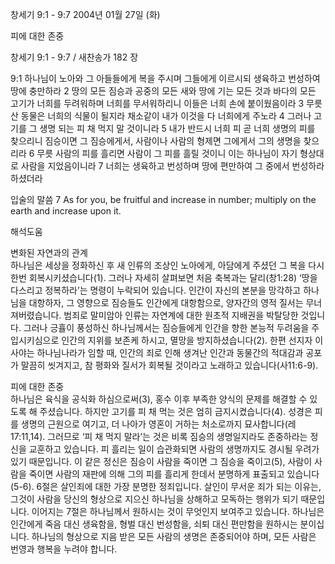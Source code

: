 창세기 9:1 - 9:7 
2004년 01월 27일 (화)

피에 대한 존중



창세기 9:1 - 9:7 / 새찬송가 182 장


9:1 하나님이 노아와 그 아들들에게 복을 주시며 그들에게 이르시되 생육하고 번성하여 땅에 충만하라 
2 땅의 모든 짐승과 공중의 모든 새와 땅에 기는 모든 것과 바다의 모든 고기가 너희를 두려워하며 너희를 무서워하리니 이들은 너희 손에 붙이웠음이라 
3 무릇 산 동물은 너희의 식물이 될지라 채소같이 내가 이것을 다 너희에게 주노라 
4 그러나 고기를 그 생명 되는 피 채 먹지 말 것이니라 
5 내가 반드시 너희 피 곧 너희 생명의 피를 찾으리니 짐승이면 그 짐승에게서, 사람이나 사람의 형제면 그에게서 그의 생명을 찾으리라 
6 무릇 사람의 피를 흘리면 사람이 그 피를 흘릴 것이니 이는 하나님이 자기 형상대로 사람을 지었음이니라 
7 너희는 생육하고 번성하며 땅에 편만하여 그 중에서 번성하라 하셨더라 

입술의 말씀 
7 As for you, be fruitful and increase in number; multiply on the earth and increase upon it.

해석도움





변화된 자연과의 관계  
하나님은 세상을 정화하신 후 새 인류의 조상인 노아에게, 아담에게 주셨던 그 복을 다시 한번 회복시키셨습니다(1). 그러나 자세히 살펴보면 처음 축복과는 달리(창1:28) ‘땅을 다스리고 정복하라’는 명령이 누락되어 있습니다. 인간이 자신의 본분을 망각하고 하나님을 대항하자, 그 영향으로 짐승들도 인간에게 대항함으로, 양자간의 영적 질서는 무너져버렸습니다. 범죄로 말미암아 인류는 자연계에 대한 원초적 지배권을 박탈당한 것입니다. 그러나 긍휼이 풍성하신 하나님께서는 짐승들에게 인간을 향한 본능적 두려움을 주입시키심으로 인간의 지위를 보존케 하시고, 멸망을 방지하셨습니다(2). 한편 선지자 이사야는 하나님나라가 임할 때, 인간의 죄로 인해 생겨난 인간과 동물간의 적대감과 공포가 말끔히 씻겨지고, 참 평화와 질서가 회복될 것이라고 노래하고 있습니다(사11:6-9).  

피에 대한 존중  
하나님은 육식을 공식화 하심으로써(3), 홍수 이후 부족한 양식의 문제를 해결할 수 있도록 해 주셨습니다. 하지만 고기를 피 채 먹는 것은 엄히 금지시켰습니다(4). 성경은 피를 생명의 근원으로 여기고, 더 나아가 영혼이 거하는 처소로까지 묘사합니다(레17:11,14). 그러므로 ‘피 채 먹지 말라’는 것은 비록 짐승의 생명일지라도 존중하라는 정신을 교훈하고 있습니다. 피 흘리는 일이 습관화되면 사람의 생명까지도 경시될 우려가 있기 때문입니다. 이 같은 정신은 짐승이 사람을 죽이면 그 짐승을 죽이고(5), 사람이 사람을 죽이면 사람의 재판에 의해 그의 피를 흘리게 한데서 분명하게 표출되고 있습니다(5-6). 6절은 살인죄에 대한 가장 분명한 정죄입니다. 살인이 무서운 죄가 되는 이유는, 그것이 사람을 당신의 형상으로 지으신 하나님을 상해하고 모독하는 행위가 되기 때문입니다. 이어지는 7절은 하나님께서 원하시는 것이 무엇인지 보여주고 있습니다. 하나님은 인간에게 죽음 대신 생육함을, 형벌 대신 번성함을, 쇠퇴 대신 편만함을 원하시는 분이십니다. 하나님의 형상으로 지음 받은 모든 사람의 생명은 존중되어야 하며, 모든 사람은 번영과 행복을 누려야 합니다.